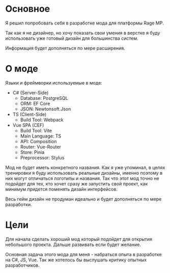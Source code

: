# Основное
Я решил попробовать себя в разработке мода для платформы Rage MP.

Так как я не дизайнер, но хочу показать свои умения в верстке я буду использовать уже готовый дизайн для большинства систем.

Информация будет дополняться по мере расширения.
# О моде
Языки и фреймворки используемые в моде:
+ C# (Server-Side)
  - Database: PostgreSQL
  - ORM: EF Core
  - JSON: Newtonsoft.Json
+ TS (Client-Side)
  - Build Tool: Webpack
+ Vue SPA (CEF)
  - Build Tool: Vite
  - Main Language: TS
  - API: Composition
  - Router: Vue-Router
  - Store: Pinia
  - Preprocessor: Stylus

Мод не будет иметь конкретного названия. Как я уже упоминал, в целях тренировки я буду использовать реальные дизайны, именно поэтому в них могут отличаться логотипы и названия. Так что этот мод точно не подойдет для тех, кто хочет сразу же запустить свой проект, как минимум придется поменять дизайн интерфейсов.

Весь гейм дизайн не продуман идеально и будет дополняться по мере разработки.

# Цели
Для начала сделать хороший мод который подойдет для открытия небольшого проекта. Дальше развивать если будет желание.

Основная задача этого мода для меня - набраться опыта в разработке на C#, JS, Vue. Так же хотелось бы выслушать критику опытных разработчиков.
